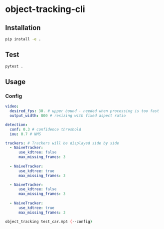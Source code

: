 # object-tracking-cli

## Installation
```bash
pip install -e .
```

## Test
```bash
pytest .
```

## Usage

### Config
```yaml
video:
  desired_fps: 30. # upper bound - needed when processing is too fast
  output_width: 800 # resizing with fixed aspect ratio

detection:
  conf: 0.3 # confidence threshold 
  iou: 0.7 # NMS

trackers: # Trackers will be displayed side by side
  - NaiveTracker:
      use_kdtree: false
      max_missing_frames: 3
  
  - NaiveTracker:
      use_kdtree: true
      max_missing_frames: 3

  - NaiveTracker:
      use_kdtree: false
      max_missing_frames: 3
  
  - NaiveTracker:
      use_kdtree: true
      max_missing_frames: 3
```
```bash
object_tracking test_car.mp4 (--config)
```